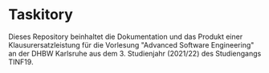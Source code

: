 # Taskitory
Dieses Repository beinhaltet die Dokumentation und das Produkt einer Klausurersatzleistung für die Vorlesung "Advanced Software Engineering" an der DHBW Karlsruhe aus dem 3. Studienjahr (2021/22) des Studiengangs TINF19.
